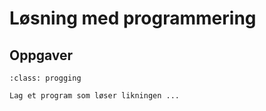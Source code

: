 # Løsning med programmering


## Oppgaver

````{admonition} Oppgave 1
:class: progging

Lag et program som løser likningen ...
````